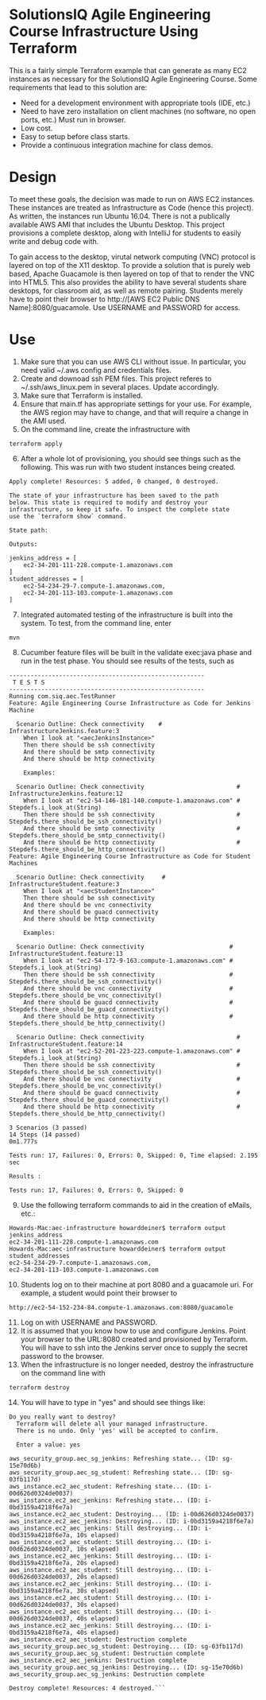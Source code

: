 # SolutionsIQ Agile Engineering Course Infrastructure Using Terraform 

This is a fairly simple Terraform example that can generate as many EC2 instances as necessary for the SolutionsIQ Agile Engineering Course. Some requirements that lead to this solution are:

  - Need for a development environment with appropriate tools (IDE, etc.)
  - Need to have zero installation on client machines (no software, no open ports, etc.)  Must run in browser.
  - Low cost.
  - Easy to setup before class starts.
  - Provide a continuous integration machine for class demos.

# Design 
To meet these goals, the decision was made to run on AWS EC2 instances.  These instances are treated as Infrastructure as Code (hence this project).  As written, the instances run Ubuntu 16.04.  There is not a publically available AWS AMI that includes the Ubuntu Desktop.  This project provisions a complete desktop, along with IntelliJ for students to easily write and debug code with.

To gain access to the desktop, virutal network computing (VNC) protocol is layered on top of the X11 desktop.  To provide a solution that is purely web based, Apache Guacamole is then layered on top of that to render the VNC into HTML5.  This also provides the ability to have several students share desktops, for classroom aid, as well as remote pairing.  Students merely have to point their browser to http://[AWS EC2 Public DNS Name]:8080/guacamole.  Use USERNAME and PASSWORD for access.

# Use
1. Make sure that you can use AWS CLI without issue.  In particular,
you need valid ~/.aws config and credentials files.
2. Create and downoad ssh PEM files.  This project referes to ~/.ssh/aws_linux.pem
in several places.  Update accordingly.
3. Make sure that Terraform is installed.
4. Ensure that main.tf has appropriate settings for your use.  For example,
the AWS region may have to change, and that will require a change in the 
AMI used.
5. On the command line, create the infrastructure with
 ```
 terraform apply
 ```
6. After a whole lot of provisioning, you should see things such as the following.  This was run with two student instances being created. 
```
Apply complete! Resources: 5 added, 0 changed, 0 destroyed.

The state of your infrastructure has been saved to the path
below. This state is required to modify and destroy your
infrastructure, so keep it safe. To inspect the complete state
use the `terraform show` command.

State path: 

Outputs:

jenkins_address = [
    ec2-34-201-111-228.compute-1.amazonaws.com
]
student_addresses = [
    ec2-54-234-29-7.compute-1.amazonaws.com,
    ec2-34-201-113-103.compute-1.amazonaws.com
]
```
7. Integrated automated testing of the infrastructure is built into the system.
To test, from the command line, enter
```
mvn
```
8. Cucumber feature files will be built in the validate exec:java phase and run in the test phase.
You should see results of the tests, such as
```
-------------------------------------------------------
 T E S T S
-------------------------------------------------------
Running com.siq.aec.TestRunner
Feature: Agile Engineering Course Infrastructure as Code for Jenkins Machine

  Scenario Outline: Check connectivity    # InfrastructureJenkins.feature:3
    When I look at "<aecJenkinsInstance>"
    Then there should be ssh connectivity
    And there should be smtp connectivity
    And there should be http connectivity

    Examples: 

  Scenario Outline: Check connectivity                          # InfrastructureJenkins.feature:12
    When I look at "ec2-54-146-181-140.compute-1.amazonaws.com" # Stepdefs.i_look_at(String)
    Then there should be ssh connectivity                       # Stepdefs.there_should_be_ssh_connectivity()
    And there should be smtp connectivity                       # Stepdefs.there_should_be_smtp_connectivity()
    And there should be http connectivity                       # Stepdefs.there_should_be_http_connectivity()
Feature: Agile Engineering Course Infrastructure as Code for Student Machines

  Scenario Outline: Check connectivity     # InfrastructureStudent.feature:3
    When I look at "<aecStudentInstance>"
    Then there should be ssh connectivity
    And there should be vnc connectivity
    And there should be guacd connectivity
    And there should be http connectivity

    Examples: 

  Scenario Outline: Check connectivity                        # InfrastructureStudent.feature:13
    When I look at "ec2-54-172-9-163.compute-1.amazonaws.com" # Stepdefs.i_look_at(String)
    Then there should be ssh connectivity                     # Stepdefs.there_should_be_ssh_connectivity()
    And there should be vnc connectivity                      # Stepdefs.there_should_be_vnc_connectivity()
    And there should be guacd connectivity                    # Stepdefs.there_should_be_guacd_connectivity()
    And there should be http connectivity                     # Stepdefs.there_should_be_http_connectivity()

  Scenario Outline: Check connectivity                          # InfrastructureStudent.feature:14
    When I look at "ec2-52-201-223-223.compute-1.amazonaws.com" # Stepdefs.i_look_at(String)
    Then there should be ssh connectivity                       # Stepdefs.there_should_be_ssh_connectivity()
    And there should be vnc connectivity                        # Stepdefs.there_should_be_vnc_connectivity()
    And there should be guacd connectivity                      # Stepdefs.there_should_be_guacd_connectivity()
    And there should be http connectivity                       # Stepdefs.there_should_be_http_connectivity()

3 Scenarios (3 passed)
14 Steps (14 passed)
0m1.777s

Tests run: 17, Failures: 0, Errors: 0, Skipped: 0, Time elapsed: 2.195 sec

Results :

Tests run: 17, Failures: 0, Errors: 0, Skipped: 0
```
9. Use the following terraform commands to aid in the creation of
eMails, etc.:
```
Howards-Mac:aec-infrastructure howarddeiner$ terraform output jenkins_address
ec2-34-201-111-228.compute-1.amazonaws.com
Howards-Mac:aec-infrastructure howarddeiner$ terraform output student_addresses
ec2-54-234-29-7.compute-1.amazonaws.com,
ec2-34-201-113-103.compute-1.amazonaws.com
```
10. Students log on to their machine at port 8080 and a guacamole uri.
For example, a student would point their browser to
```
http://ec2-54-152-234-84.compute-1.amazonaws.com:8080/guacamole
```
11. Log on with USERNAME and PASSWORD.
12. It is assumed that you know how to use and configure Jenkins.  Point your browser to the URL:8080 created and provisioned by Terraform.  You will have to ssh into the Jenkins server once to supply the secret password to the browser.
13. When the infrastructure is no longer needed, destroy the 
infrastructure on the command line with
```
terraform destroy
```
14. You will have to type in "yes" and should see things like:
```
Do you really want to destroy?
  Terraform will delete all your managed infrastructure.
  There is no undo. Only 'yes' will be accepted to confirm.

  Enter a value: yes

aws_security_group.aec_sg_jenkins: Refreshing state... (ID: sg-15e70d6b)
aws_security_group.aec_sg_student: Refreshing state... (ID: sg-03fb117d)
aws_instance.ec2_aec_student: Refreshing state... (ID: i-00d626d0324de0037)
aws_instance.ec2_aec_jenkins: Refreshing state... (ID: i-0bd3159a4218f6e7a)
aws_instance.ec2_aec_student: Destroying... (ID: i-00d626d0324de0037)
aws_instance.ec2_aec_jenkins: Destroying... (ID: i-0bd3159a4218f6e7a)
aws_instance.ec2_aec_jenkins: Still destroying... (ID: i-0bd3159a4218f6e7a, 10s elapsed)
aws_instance.ec2_aec_student: Still destroying... (ID: i-00d626d0324de0037, 10s elapsed)
aws_instance.ec2_aec_jenkins: Still destroying... (ID: i-0bd3159a4218f6e7a, 20s elapsed)
aws_instance.ec2_aec_student: Still destroying... (ID: i-00d626d0324de0037, 20s elapsed)
aws_instance.ec2_aec_jenkins: Still destroying... (ID: i-0bd3159a4218f6e7a, 30s elapsed)
aws_instance.ec2_aec_student: Still destroying... (ID: i-00d626d0324de0037, 30s elapsed)
aws_instance.ec2_aec_student: Still destroying... (ID: i-00d626d0324de0037, 40s elapsed)
aws_instance.ec2_aec_jenkins: Still destroying... (ID: i-0bd3159a4218f6e7a, 40s elapsed)
aws_instance.ec2_aec_student: Destruction complete
aws_security_group.aec_sg_student: Destroying... (ID: sg-03fb117d)
aws_security_group.aec_sg_student: Destruction complete
aws_instance.ec2_aec_jenkins: Destruction complete
aws_security_group.aec_sg_jenkins: Destroying... (ID: sg-15e70d6b)
aws_security_group.aec_sg_jenkins: Destruction complete

Destroy complete! Resources: 4 destroyed.```
